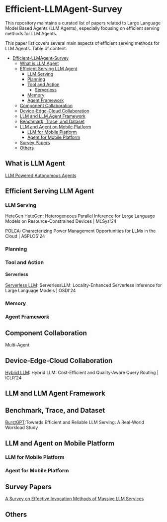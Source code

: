 # Efficient-LLMAgent-Survey
This repository maintains a curated list of papers related to Large Language Model Based Agents (LLM Agents), especially focusing on efficient serving methods for LLM Agents.

This paper list covers several main aspects of efficient serving methods for LLM Agents. 
Table of content:

- [Efficient-LLMAgent-Survey](#efficient-llmagent-survey)
  - [What is LLM Agent](#what-is-llm-agent)
  - [Efficient Serving LLM Agent](#efficient-serving-llm-agent)
    - [LLM Serving](#llm-serving)
    - [Planning](#planning)
    - [Tool and Action](#tool-and-action)
      - [Serverless](#serverless)
    - [Memory](#memory)
    - [Agent Framework](#agent-framework)
  - [Component Collaboration](#component-collaboration)
  - [Device-Edge-Cloud Collaboration](#device-edge-cloud-collaboration)
  - [LLM and LLM Agent Framework](#llm-and-llm-agent-framework)
  - [Benchmark, Trace, and Dataset](#benchmark-trace-and-dataset)
  - [LLM and Agent on Mobile Platform](#llm-and-agent-on-mobile-platform)
    - [LLM for Mobile Platform](#llm-for-mobile-platform)
    - [Agent for Mobile Platform](#agent-for-mobile-platform)
  - [Survey Papers](#survey-papers)
  - [Others](#others)



## What is LLM Agent
[LLM Powered Autonomous Agents](https://lilianweng.github.io/posts/2023-06-23-agent/)

## Efficient Serving LLM Agent

### LLM Serving
[HeteGen](https://arxiv.org/abs/2403.01164) HeteGen: Heterogeneous Parallel Inference for Large Language Models on Resource-Constrained Devices | MLSys'24

[POLCA](https://www.microsoft.com/en-us/research/uploads/prodnew/2024/03/GPU_Power_ASPLOS_24.pdf): Characterizing Power Management Opportunities for LLMs in the Cloud | ASPLOS'24

### Planning


### Tool and Action


#### Serverless
[Serverless LLM](https://arxiv.org/abs/2401.14351): ServerlessLLM: Locality-Enhanced Serverless Inference for Large Language Models | OSDI'24
### Memory

### Agent Framework

## Component Collaboration

Multi-Agent

## Device-Edge-Cloud Collaboration
[Hybrid LLM](https://openreview.net/forum?id=02f3mUtqnM): Hybrid LLM: Cost-Efficient and Quality-Aware Query Routing | ICLR'24

## LLM and LLM Agent Framework


## Benchmark, Trace, and Dataset
[BurstGPT](https://arxiv.org/abs/2401.17644):Towards Efficient and Reliable LLM Serving: A Real-World Workload Study

## LLM and Agent on Mobile Platform

### LLM for Mobile Platform


### Agent for Mobile Platform


## Survey Papers
[A Survey on Effective Invocation Methods of Massive LLM Services](https://arxiv.org/abs/2402.03408)

## Others

